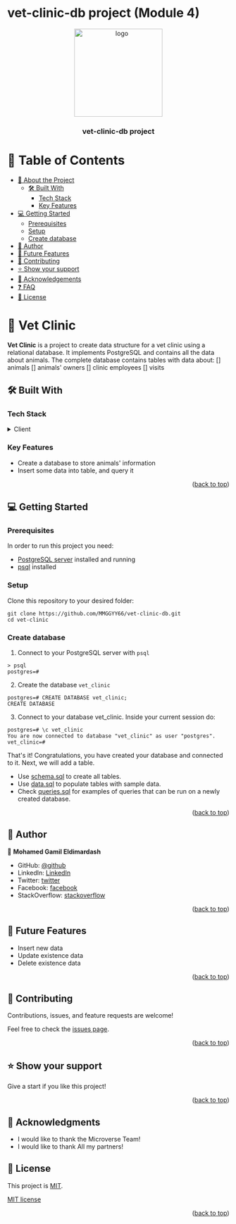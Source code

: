 <a name="readme-top"></a>
# vet-clinic-db project (Module 4)

<div align="center">
  <img src="" alt="logo" width="200"  height="auto" />
  <br/>

  <h3><b>vet-clinic-db project</b></h3>

</div>

# 📗 Table of Contents

- [📖 About the Project](#about-project)
  - [🛠 Built With](#built-with)
    - [Tech Stack](#tech-stack)
    - [Key Features](#key-features)
- [💻 Getting Started](#getting-started)
  - [Prerequisites](#prerequisites)
  - [Setup](#setup)
  - [Create database](#create-database)
- [👥 Author](#author)
- [🔭 Future Features](#future-features)
- [🤝 Contributing](#contributing)
- [⭐️ Show your support](#support)
- [🙏 Acknowledgements](#acknowledgements)
- [❓ FAQ](#faq)
- [📝 License](#license)

# 📖 Vet Clinic <a name="about-project"></a>

**Vet Clinic** is a project to create data structure for a vet clinic using a relational database. It implements PostgreSQL and contains all the data about animals. The complete database contains tables with data about:
    [] animals
    [] animals' owners
    [] clinic employees
    [] visits


## 🛠 Built With <a name="built-with"></a>

### Tech Stack <a name="tech-stack"></a>

<details>
  <summary>Client</summary>
  <ul>
    <li><a href="https://www.postgresql.org/">PostgreSQL</a></li>
  </ul>
</details>

### Key Features <a name="key-features"></a>

- Create a database to store animals' information
- Insert some data into table, and query it

<p align="right">(<a href="#readme-top">back to top</a>)</p>

## 💻 Getting Started <a name="getting-started"></a>

### Prerequisites

In order to run this project you need:

- [PostgreSQL server](https://www.postgresql.org/download/) installed and running
- [psql](https://www.postgresql.org/docs/current/app-psql.html) installed

### Setup

Clone this repository to your desired folder:

```
git clone https://github.com/MMGGYY66/vet-clinic-db.git
cd vet-clinic
```

### Create database

1. Connect to your PostgreSQL server with `psql`
```
> psql
postgres=#
```

2. Create the database `vet_clinic`
```
postgres=# CREATE DATABASE vet_clinic;
CREATE DATABASE
```

3. Connect to your database vet_clinic. Inside your current session do:
```
postgres=# \c vet_clinic
You are now connected to database "vet_clinic" as user "postgres".
vet_clinic=#
```

That's it! Congratulations, you have created your database and connected to it. Next, we will add a table.

- Use [schema.sql](./schema.sql) to create all tables.
- Use [data.sql](./data.sql) to populate tables with sample data.
- Check [queries.sql](./queries.sql) for examples of queries that can be run on a newly created database.

<p align="right">(<a href="#readme-top">back to top</a>)</p>


## 👥 Author <a name="authors"></a>

👤 **Mohamed Gamil Eldimardash**

- GitHub: [@github](https://github.com/MMGGYY66)
- LinkedIn: [LinkedIn](https://www.linkedin.com/in/mohamed-eldimardash-0023a3b5/)
- Twitter: [twitter](https://twitter.com/MOHAMEDELDIMARd)
- Facebook: [facebook](https://www.facebook.com/MOHAMED.ELDIMARDASH/)
- StackOverflow: [stackoverflow](https://stackoverflow.com/users/13605630/mohamed-gamil-eldimardash)

<p align="right">(<a href="#readme-top">back to top</a>)</p>


## 🔭 Future Features <a name="future-features"></a>

- Insert new data
- Update existence data
- Delete existence data

<p align="right">(<a href="#readme-top">back to top</a>)</p>

## 🤝 Contributing <a name="contributing"></a>

Contributions, issues, and feature requests are welcome!

Feel free to check the [issues page](../../issues/).

<p align="right">(<a href="#readme-top">back to top</a>)</p>

## ⭐️ Show your support <a name="support"></a>

Give a start if you like this project!

<p align="right">(<a href="#readme-top">back to top</a>)</p>

## 🙏 Acknowledgments <a name="acknowledgements"></a>

- I would like to thank the Microverse Team!
- I would like to thank All my partners!

## 📝 License <a name="license"></a>

This project is [MIT](https://github.com/MMGGYY66/vet-clinic-db/blob/animals-db/MIT.md).

 [MIT license](https://choosealicense.com/licenses/mit/) 

<p align="right">(<a href="#readme-top">back to top</a>)</p>
